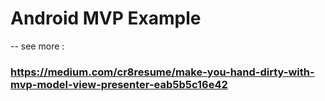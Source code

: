 # Android MVP Example
 -- see more :

### https://medium.com/cr8resume/make-you-hand-dirty-with-mvp-model-view-presenter-eab5b5c16e42 
 